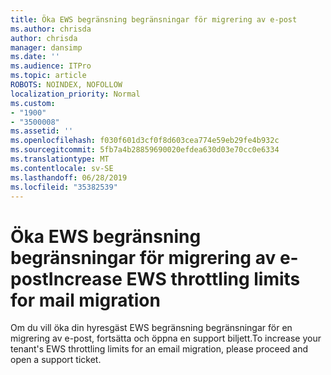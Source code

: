 ```yaml
---
title: Öka EWS begränsning begränsningar för migrering av e-post
ms.author: chrisda
author: chrisda
manager: dansimp
ms.date: ''
ms.audience: ITPro
ms.topic: article
ROBOTS: NOINDEX, NOFOLLOW
localization_priority: Normal
ms.custom:
- "1900"
- "3500008"
ms.assetid: ''
ms.openlocfilehash: f030f601d3cf0f8d603cea774e59eb29fe4b932c
ms.sourcegitcommit: 5fb7a4b28859690020efdea630d03e70cc0e6334
ms.translationtype: MT
ms.contentlocale: sv-SE
ms.lasthandoff: 06/28/2019
ms.locfileid: "35382539"
---
```

# <a name="increase-ews-throttling-limits-for-mail-migration"></a><span data-ttu-id="d0de6-102">Öka EWS begränsning begränsningar för migrering av e-post</span><span class="sxs-lookup"><span data-stu-id="d0de6-102">Increase EWS throttling limits for mail migration</span></span>

<span data-ttu-id="d0de6-103">Om du vill öka din hyresgäst EWS begränsning begränsningar för en migrering av e-post, fortsätta och öppna en support biljett.</span><span class="sxs-lookup"><span data-stu-id="d0de6-103">To increase your tenant's EWS throttling limits for an email migration, please proceed and open a support ticket.</span></span>

